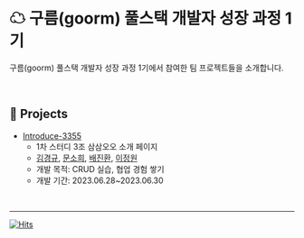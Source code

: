 # ☁ 구름(goorm) 풀스택 개발자 성장 과정 1기
구름(goorm) 풀스택 개발자 성장 과정 1기에서 참여한 팀 프로젝트들을 소개합니다.

<br />

## 📁 Projects
- [Introduce-3355](https://github.com/goorm-fullstack/Introduce-3355)
  + 1차 스터디 3조 삼삼오오 소개 페이지
  + [김경규](https://github.com/WhiteKIM), [문소희](https://github.com/soheetech), [배진환](https://github.com/JinhwanB), [이정원](https://github.com/location132)
  + 개발 목적: CRUD 실습, 협업 경험 쌓기
  + 개발 기간: 2023.06.28~2023.06.30

<br />

---
[![Hits](https://hits.seeyoufarm.com/api/count/incr/badge.svg?url=https%3A%2F%2Fgithub.com%2Fgoorm-fullstack&count_bg=%23888888&title_bg=%23888888&icon=ghostery.svg&icon_color=%23E7E7E7&title=hits&edge_flat=false)](https://hits.seeyoufarm.com)
